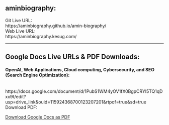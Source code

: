<h2>aminbiography:</h2>
Git Live URL: 
<br>
https://aminbiography.github.io/amin-biography/
<br>
Web Live URL: 
<br>
https://aminbiography.kesug.com/ 

**********************************************************************************************************************************************************
<h2>Google Docs Live URLs & PDF Downloads:</h2> 
<h4>OpenAI, Web Applications, Cloud computing, Cybersecurity, and SEO (Search Engine Optimization):</h2>
<br>
https://docs.google.com/document/d/1PubS1WM4yOV1fX0BgpCRYl5TQ1qDxx9t/edit?usp=drive_link&ouid=115924368700123207201&rtpof=true&sd=true
<br>
Download PDF:

[Download Google Docs as PDF](https://docs.google.com/document/d/1PubS1WM4yOV1fX0BgpCRYl5TQ1qDxx9t/export?format=pdf)










